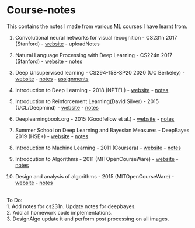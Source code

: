 # Course-notes
This contains the notes I made from various ML courses I have learnt from. 

1. Convolutional neural networks for visual recognition - CS231n 2017 (Stanford) - <a href='http://cs231n.stanford.edu/'>website</a> - uploadNotes
2. Natural Language Processing with Deep Learning - CS224n 2017 (Stanford) - <a href='http://web.stanford.edu/class/cs224n/'>website</a> - [notes](nlp.pdf)

3. Deep Unsupervised learning - CS294-158-SP20 2020 (UC Berkeley) - <a href='https://sites.google.com/view/berkeley-cs294-158-sp20/home'>website</a> - [notes](dusl.pdf) - [assignments](DUSL-assignments/)
4. Introduction to Deep Learning - 2018 (NPTEL) - <a href='https://nptel.ac.in/courses/106/106/106106184/'>website</a> - [notes](dl.pdf)
5. Introduction to Reinforcement Learning(David Silver) - 2015 (UCL/Deepmind) - <a href=https://www.davidsilver.uk/teaching/>website</a> - [notes](rl.pdf)

6. Deeplearningbook.org - 2015 (Goodfellow et al.) - <a href=https://www.deeplearningbook.org>website</a> - [notes](igf.pdf)
7. Summer School on Deep Learning and Bayesian Measures - DeepBayes 2019 (HSE+) - <a href=https://deepbayes.ru/2019/#materials/>website</a> - [notes](deepbayes.pdf)
8. Introduction to Machine Learning - 2011 (Coursera) - <a href=https://www.coursera.org/learn/machine-learning/>website</a> - [notes](intro.pdf)
9. Introdcution to Algorithms - 2011 (MITOpenCourseWare) - <a href=https://ocw.mit.edu/courses/electrical-engineering-and-computer-science/6-006-introduction-to-algorithms-fall-2011/>website</a> - [notes](introAlgo.pdf)
10. Design and analysis of algorithms - 2015 (MITOpenCourseWare) - <a href=https://ocw.mit.edu/courses/electrical-engineering-and-computer-science/6-046j-design-and-analysis-of-algorithms-spring-2015//>website</a> - [notes](designAlgo.pdf)

<br>
To Do:<br>
1. Add notes for cs231n. Update notes for deepbayes.<br>
2. Add all homework code implementations.<br>
3. DesignAlgo update it and perform post processing on all images. 

